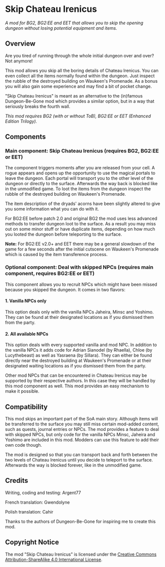 # Skip Chateau Irenicus
*A mod for BG2, BG2:EE and EET that allows you to skip the opening dungeon without losing potential equipment and items.*

## Overview

Are you tired of running through the whole initial dungeon over and over? Not anymore!

This mod allows you skip all the boring details of Chateau Irenicus. You can even collect all the items normally found within the dungeon. Just inspect the rubble of the destroyed building on Waukeen's Promenade. As a bonus you will also gain some experience and may find a bit of pocket change.

"Skip Chateau Irenicus" is meant as an alternative to the (in)famous Dungeon-Be-Gone mod which provides a similar option, but in a way that seriously breaks the fourth wall.

*This mod requires BG2 (with or without ToB), BG2:EE or EET (Enhanced Edition Trilogy).*

## Components

### Main component: Skip Chateau Irenicus (requires BG2, BG2:EE or EET)

The component triggers moments after you are released from your cell. A rogue appears and opens up the opportunity to use the magical portals to leave the dungeon. Each portal will transport you to the other level of the dungeon or directly to the surface. Afterwards the way back is blocked like in the unmodified game. To loot the items from the dungeon inspect the rubble of the destroyed building on Waukeen's Promenade.

The item description of the dryads' acorns have been slightly altered to give you some information what you can do with it.

For BG2:EE before patch 2.0 and original BG2 the mod uses less advanced methods to transfer dungeon loot to the surface. As a result you may miss out on some minor stuff or have duplicate items, depending on how much you looted the dungeon before teleporting to the surface.

**Note:** For BG2:EE v2.0+ and EET there may be a general slowdown of the game for a few seconds after the initial cutscene on Waukeen's Promenade which is caused by the item transference process.

### Optional component: Deal with skipped NPCs (requires main component, requires BG2:EE or EET)

This component allows you to recruit NPCs which might have been missed because you skipped the dungeon. It comes in two flavors:

#### 1. Vanilla NPCs only
This option deals only with the vanilla NPCs Jaheira, Minsc and Yoshimo. They can be found at their designated locations as if you dismissed them from the party.

#### 2. All available NPCs
This option deals with every supported vanilla and mod NPC. In addition to the vanilla NPCs it adds code for Adrian Sianodel (by Rhaella), Chloe (by Lucythebeast) as well as Yasraena (by Sillara). They can either be found directly near the destroyed building at Waukeen's Promenade or at their designated waiting locations as if you dismissed them from the party.

Other mod NPCs that can be encountered in Chateau Irenicus may be supported by their respective authors. In this case they will be handled by this mod component as well. This mod provides an easy mechanism to make it possible.

## Compatibility

This mod skips an important part of the SoA main story. Although items will be transferred to the surface you may still miss certain mod-added content, such as quests, journal entries or NPCs. The mod provides a feature to deal with skipped NPCs, but only code for the vanilla NPCs Minsc, Jaheira and Yoshimo are included in this mod. Modders can use this feature to add their own code though.

The mod is designed so that you can transport back and forth between the two levels of Chateau Irenicus until you decide to teleport to the surface. Afterwards the way is blocked forever, like in the unmodified game.

## Credits

Writing, coding and testing: Argent77

French translation: Gwendolyne

Polish translation: Cahir

Thanks to the authors of Dungeon-Be-Gone for inspiring me to create this mod.


## Copyright Notice

The mod "Skip Chateau Irenicus" is licensed under the [Creative Commons Attribution-ShareAlike 4.0 International License](http://creativecommons.org/licenses/by-sa/4.0/).
